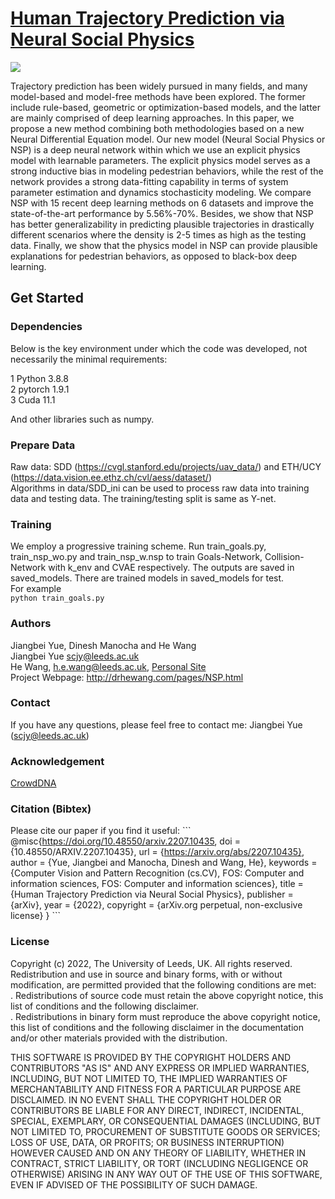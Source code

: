 # [Human Trajectory Prediction via Neural Social Physics](https://arxiv.org/pdf/2207.10435.pdf)
![](https://github.com/realcrane/Human-Trajectory-Prediction-via-Neural-Social-Physics/blob/main/images/model.png)

Trajectory prediction has been widely pursued in many fields, and many model-based and model-free methods have been explored. The former include rule-based, geometric or optimization-based models, and the latter are mainly comprised of deep learning approaches. In this paper, we propose a new method combining both methodologies based on a new Neural Differential Equation model. Our new model (Neural Social Physics or NSP) is a deep neural network within which we use an explicit physics model with learnable parameters. The explicit physics model serves as a strong inductive bias in modeling pedestrian behaviors, while the rest of the network provides a strong data-fitting capability in terms of system parameter estimation and dynamics stochasticity modeling. We compare NSP with 15 recent deep learning methods on 6 datasets and improve the state-of-the-art performance by 5.56%-70%. Besides, we show that NSP has better generalizability in predicting plausible trajectories in drastically different scenarios where the density is 2-5 times as high as the testing data. Finally, we show that the physics model in NSP can provide plausible explanations for pedestrian behaviors, as opposed to black-box deep learning.

## Get Started
### Dependencies
Below is the key environment under which the code was developed, not necessarily the minimal requirements:  
  
 1 Python 3.8.8  
 2 pytorch 1.9.1  
 3 Cuda 11.1  
  
And other libraries such as numpy.  
### Prepare Data  
Raw data: SDD (https://cvgl.stanford.edu/projects/uav_data/) and ETH/UCY (https://data.vision.ee.ethz.ch/cvl/aess/dataset/)  
Algorithms in data/SDD_ini can be used to process raw data into training data and testing data. The training/testing split is same as Y-net.  

### Training  
We employ a progressive training scheme. Run train_goals.py, train_nsp_wo.py and train_nsp_w.nsp to train Goals-Network, Collision-Network with k_env and CVAE respectively. The outputs are saved in saved_models. There are trained models in saved_models for test.  
For example  
`python train_goals.py`  

### Authors  
Jiangbei Yue, Dinesh Manocha and He Wang  
Jiangbei Yue scjy@leeds.ac.uk  
He Wang, h.e.wang@leeds.ac.uk, [Personal Site](http://drhewang.com/)  
Project Webpage: http://drhewang.com/pages/NSP.html  

### Contact  
If you have any questions, please feel free to contact me: Jiangbei Yue (scjy@leeds.ac.uk)  

### Acknowledgement  
[CrowdDNA](https://crowddna.eu/)  

### Citation (Bibtex)  
Please cite our paper if you find it useful:
\```
@misc{https://doi.org/10.48550/arxiv.2207.10435,
  doi = {10.48550/ARXIV.2207.10435},
  url = {https://arxiv.org/abs/2207.10435},
  author = {Yue, Jiangbei and Manocha, Dinesh and Wang, He},
  keywords = {Computer Vision and Pattern Recognition (cs.CV), FOS: Computer and information sciences, FOS: Computer and information sciences},
  title = {Human Trajectory Prediction via Neural Social Physics},
  publisher = {arXiv},
  year = {2022},
  copyright = {arXiv.org perpetual, non-exclusive license}
}
\```  

### License  
Copyright (c) 2022, The University of Leeds, UK. All rights reserved.  
Redistribution and use in source and binary forms, with or without modification, are permitted provided that the following conditions are met:    
\. Redistributions of source code must retain the above copyright notice, this list of conditions and the following disclaimer.    
\. Redistributions in binary form must reproduce the above copyright notice, this list of conditions and the following disclaimer in the documentation and/or other materials provided with the distribution.

THIS SOFTWARE IS PROVIDED BY THE COPYRIGHT HOLDERS AND CONTRIBUTORS "AS IS" AND ANY EXPRESS OR IMPLIED WARRANTIES, INCLUDING, BUT NOT LIMITED TO, THE IMPLIED WARRANTIES OF MERCHANTABILITY AND FITNESS FOR A PARTICULAR PURPOSE ARE DISCLAIMED. IN NO EVENT SHALL THE COPYRIGHT HOLDER OR CONTRIBUTORS BE LIABLE FOR ANY DIRECT, INDIRECT, INCIDENTAL, SPECIAL, EXEMPLARY, OR CONSEQUENTIAL DAMAGES (INCLUDING, BUT NOT LIMITED TO, PROCUREMENT OF SUBSTITUTE GOODS OR SERVICES; LOSS OF USE, DATA, OR PROFITS; OR BUSINESS INTERRUPTION) HOWEVER CAUSED AND ON ANY THEORY OF LIABILITY, WHETHER IN CONTRACT, STRICT LIABILITY, OR TORT (INCLUDING NEGLIGENCE OR OTHERWISE) ARISING IN ANY WAY OUT OF THE USE OF THIS SOFTWARE, EVEN IF ADVISED OF THE POSSIBILITY OF SUCH DAMAGE.




